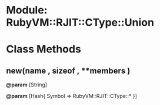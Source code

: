 # Module: RubyVM::RJIT::CType::Union
    



# Class Methods
## new(name , sizeof , **members ) [](#method-c-new)
**@param** [String] 

**@param** [Hash{ Symbol => RubyVM::RJIT::CType::* }] 


